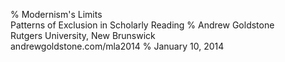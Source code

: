 % Modernism's Limits  
  Patterns of Exclusion in Scholarly Reading
% Andrew Goldstone  
  Rutgers University, New Brunswick  
  andrewgoldstone.com/mla2014
% January 10, 2014

